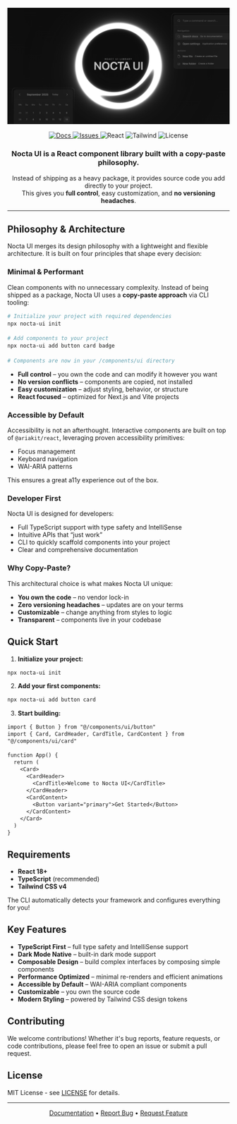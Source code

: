 <p align="center">
  <img src="nocta-ui.png" alt="Nocta UI" />
</p>

<p align="center">
  <a href="https://nocta-ui.com">
    <img src="https://img.shields.io/badge/docs-available-lightgray?style=flat-square" alt="Docs" />
  </a>
  <a href="https://github.com/66HEX/nocta-ui/issues">
    <img src="https://img.shields.io/badge/issues-tracker-gray?style=flat-square" alt="Issues" />
  </a>
  <img src="https://img.shields.io/badge/react-18+-lightgray?style=flat-square" alt="React" />
  <img src="https://img.shields.io/badge/tailwind-v4-lightgray?style=flat-square" alt="Tailwind" />
  <img src="https://img.shields.io/badge/license-MIT-gray?style=flat-square" alt="License" />
</p>


<h3 align="center">
  Nocta UI is a React component library built with a copy-paste philosophy.
</h3>

<p align="center">
  Instead of shipping as a heavy package, it provides source code you add directly to your project.<br/>
  This gives you <b>full control</b>, easy customization, and <b>no versioning headaches</b>.
</p>

---

## Philosophy & Architecture

Nocta UI merges its design philosophy with a lightweight and flexible architecture. It is built on four principles that shape every decision:

### **Minimal & Performant**

Clean components with no unnecessary complexity. Instead of being shipped as a package, Nocta UI uses a **copy-paste approach** via CLI tooling:

```bash
# Initialize your project with required dependencies
npx nocta-ui init

# Add components to your project
npx nocta-ui add button card badge

# Components are now in your /components/ui directory
```

* **Full control** – you own the code and can modify it however you want
* **No version conflicts** – components are copied, not installed
* **Easy customization** – adjust styling, behavior, or structure
* **React focused** – optimized for Next.js and Vite projects

### **Accessible by Default**

Accessibility is not an afterthought. Interactive components are built on top of `@ariakit/react`, leveraging proven accessibility primitives:

* Focus management
* Keyboard navigation
* WAI-ARIA patterns

This ensures a great a11y experience out of the box.

### **Developer First**

Nocta UI is designed for developers:

* Full TypeScript support with type safety and IntelliSense
* Intuitive APIs that “just work”
* CLI to quickly scaffold components into your project
* Clear and comprehensive documentation

### **Why Copy-Paste?**

This architectural choice is what makes Nocta UI unique:

* **You own the code** – no vendor lock-in
* **Zero versioning headaches** – updates are on your terms
* **Customizable** – change anything from styles to logic
* **Transparent** – components live in your codebase


## Quick Start

1. **Initialize your project:**

```bash
npx nocta-ui init
```

2. **Add your first components:**

```bash
npx nocta-ui add button card
```

3. **Start building:**

```tsx
import { Button } from "@/components/ui/button"
import { Card, CardHeader, CardTitle, CardContent } from "@/components/ui/card"

function App() {
  return (
    <Card>
      <CardHeader>
        <CardTitle>Welcome to Nocta UI</CardTitle>
      </CardHeader>
      <CardContent>
        <Button variant="primary">Get Started</Button>
      </CardContent>
    </Card>
  )
}
```

## Requirements

* **React 18+**
* **TypeScript** (recommended)
* **Tailwind CSS v4**

The CLI automatically detects your framework and configures everything for you!

## Key Features

* **TypeScript First** – full type safety and IntelliSense support
* **Dark Mode Native** – built-in dark mode support
* **Composable Design** – build complex interfaces by composing simple components
* **Performance Optimized** – minimal re-renders and efficient animations
* **Accessible by Default** – WAI-ARIA compliant components
* **Customizable** – you own the source code
* **Modern Styling** – powered by Tailwind CSS design tokens

## Contributing

We welcome contributions! Whether it's bug reports, feature requests, or code contributions, please feel free to open an issue or submit a pull request.

## License

MIT License - see [LICENSE](LICENSE) for details.

---

<div align="center">
  <p>
    <a href="https://nocta-ui.com">Documentation</a> •
    <a href="https://github.com/66HEX/nocta-ui/issues">Report Bug</a> •
    <a href="https://github.com/66HEX/nocta-ui/issues">Request Feature</a>
  </p>  
</div>
